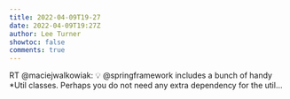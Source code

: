 ```yaml
---
title: 2022-04-09T19-27
date: 2022-04-09T19:27Z
author: Lee Turner
showtoc: false
comments: true
---
```


RT @maciejwalkowiak: 💡 @springframework includes a bunch of handy *Util classes. Perhaps you do not need any extra dependency for the util…

